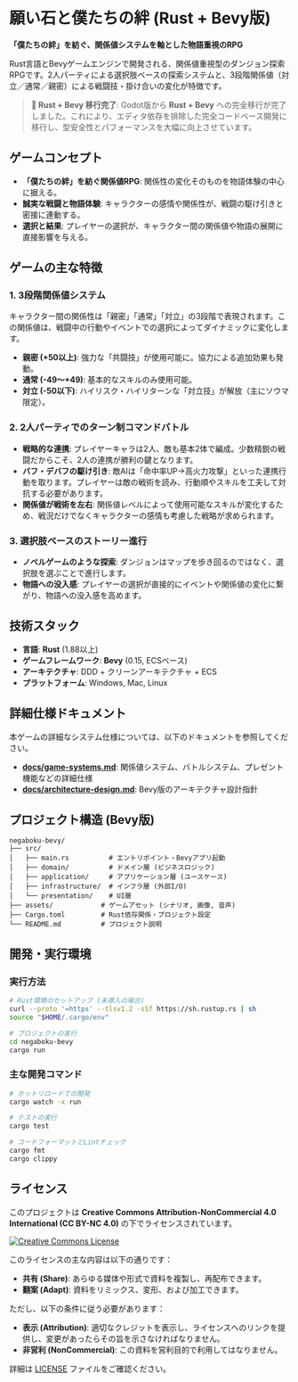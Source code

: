 # 願い石と僕たちの絆 (Rust + Bevy版)

**「僕たちの絆」を紡ぐ、関係値システムを軸とした物語重視のRPG**

Rust言語とBevyゲームエンジンで開発される、関係値重視型のダンジョン探索RPGです。2人パーティによる選択肢ベースの探索システムと、3段階関係値（対立／通常／親密）による戦闘技・掛け合いの変化が特徴です。

> **🚀 Rust + Bevy 移行完了**: Godot版から **Rust + Bevy** への完全移行が完了しました。これにより、エディタ依存を排除した完全コードベース開発に移行し、型安全性とパフォーマンスを大幅に向上させています。

## ゲームコンセプト

- **「僕たちの絆」を紡ぐ関係値RPG**: 関係性の変化そのものを物語体験の中心に据える。
- **誠実な戦闘と物語体験**: キャラクターの感情や関係性が、戦闘の駆け引きと密接に連動する。
- **選択と結果**: プレイヤーの選択が、キャラクター間の関係値や物語の展開に直接影響を与える。

## ゲームの主な特徴

### 1. 3段階関係値システム
キャラクター間の関係性は「親密」「通常」「対立」の3段階で表現されます。この関係値は、戦闘中の行動やイベントでの選択によってダイナミックに変化します。

- **親密 (+50以上)**: 強力な「共闘技」が使用可能に。協力による追加効果も発動。
- **通常 (-49～+49)**: 基本的なスキルのみ使用可能。
- **対立 (-50以下)**: ハイリスク・ハイリターンな「対立技」が解放（主にソウマ限定）。

### 2. 2人パーティでのターン制コマンドバトル
- **戦略的な連携**: プレイヤーキャラは2人、敵も基本2体で編成。少数精鋭の戦闘だからこそ、2人の連携が勝利の鍵となります。
- **バフ・デバフの駆け引き**: 敵AIは「命中率UP→高火力攻撃」といった連携行動を取ります。プレイヤーは敵の戦術を読み、行動順やスキルを工夫して対抗する必要があります。
- **関係値が戦術を左右**: 関係値レベルによって使用可能なスキルが変化するため、戦況だけでなくキャラクターの感情も考慮した戦略が求められます。

### 3. 選択肢ベースのストーリー進行
- **ノベルゲームのような探索**: ダンジョンはマップを歩き回るのではなく、選択肢を選ぶことで進行します。
- **物語への没入感**: プレイヤーの選択が直接的にイベントや関係値の変化に繋がり、物語への没入感を高めます。

## 技術スタック

- **言語**: **Rust** (1.88以上)
- **ゲームフレームワーク**: **Bevy** (0.15, ECSベース)
- **アーキテクチャ**: DDD + クリーンアーキテクチャ + ECS
- **プラットフォーム**: Windows, Mac, Linux

## 詳細仕様ドキュメント

本ゲームの詳細なシステム仕様については、以下のドキュメントを参照してください。

- **[docs/game-systems.md](./docs/game-systems.md)**: 関係値システム、バトルシステム、プレゼント機能などの詳細仕様
- **[docs/architecture-design.md](./docs/architecture-design.md)**: Bevy版のアーキテクチャ設計指針

## プロジェクト構造 (Bevy版)

```text
negaboku-bevy/
├── src/
│   ├── main.rs          # エントリポイント・Bevyアプリ起動
│   ├── domain/          # ドメイン層 (ビジネスロジック)
│   ├── application/     # アプリケーション層 (ユースケース)
│   ├── infrastructure/  # インフラ層 (外部I/O)
│   └── presentation/    # UI層
├── assets/            # ゲームアセット (シナリオ, 画像, 音声)
├── Cargo.toml         # Rust依存関係・プロジェクト設定
└── README.md          # プロジェクト説明
```

## 開発・実行環境

### 実行方法
```bash
# Rust環境のセットアップ (未導入の場合)
curl --proto '=https' --tlsv1.2 -sSf https://sh.rustup.rs | sh
source "$HOME/.cargo/env"

# プロジェクトの実行
cd negaboku-bevy
cargo run
```

### 主な開発コマンド
```bash
# ホットリロードでの開発
cargo watch -x run

# テストの実行
cargo test

# コードフォーマットとLintチェック
cargo fmt
cargo clippy
```

## ライセンス

このプロジェクトは **Creative Commons Attribution-NonCommercial 4.0 International (CC BY-NC 4.0)** の下でライセンスされています。

<a rel="license" href="http://creativecommons.org/licenses/by-nc/4.0/"><img alt="Creative Commons License" style="border-width:0" src="https://i.creativecommons.org/l/by-nc/4.0/88x31.png" /></a>

このライセンスの主な内容は以下の通りです：

- **共有 (Share)**: あらゆる媒体や形式で資料を複製し、再配布できます。
- **翻案 (Adapt)**: 資料をリミックス、変形、および加工できます。

ただし、以下の条件に従う必要があります：

- **表示 (Attribution)**: 適切なクレジットを表示し、ライセンスへのリンクを提供し、変更があったらその旨を示さなければなりません。
- **非営利 (NonCommercial)**: この資料を営利目的で利用してはなりません。

詳細は [LICENSE](./LICENSE) ファイルをご確認ください。
